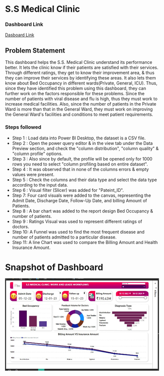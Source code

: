 # S.S Medical Clinic
### Dashboard Link 
[Dasboard Link](https://github.com/191Srishti/POWER-BI-PROJECT/blob/main/project%20final.pbix)
## Problem Statement
This dashboard helps the S.S. Medical Clinic understand its performance better. It lets the clinic know if their patients are satisfied with their services. Through different ratings, they get to know their improvement area, & thus they can improve their services by identifying these areas. It also lets them know about Bed Occupancy in different wards(Private, General, ICU).
Thus, since they have identified this problem using this dashboard, they can further work on the factors responsible for these problems.
Since the number of patients with viral disease and flu is high, thus they must work to increase medical facilities. 
Also, since the number of patients in the Private Ward is more than that in the General Ward, they must work on improving the General Ward's facilities and conditions to meet patient requirements.

### Steps followed 

- Step 1 : Load data into Power BI Desktop, the dataset is a CSV file.
- Step 2 : Open the power query editor & in the view tab under the Data Preview section, and check the "column distribution", "column quality" & "column profile" options.
- Step 3 : Also since by default, the profile will be opened only for 1000 rows you need to select "column profiling based on entire dataset".
- Step 4 : It was observed that in none of the columns errors & empty values were present.
- Step 5 : Check the columns and their data type and select the data type according to the input data.  
- Step 6 : Visual filter (Slicer) was added for "Pateint_ID".
- Step 7: Four card visuals were added to the canvas, representing the Admit Date, Discharge Date, Follow-Up Date, and billing Amount of Patients.
- Step 8 : A bar chart was added to the report design Bed Occupancy & number of patients. 
- Step 9 : Ratings Visual was used to represent different ratings of doctors.
- Step 10: A Funnel was used to find the most frequent disease and number of patients admitted to a particular disease.
- Step 11: A line Chart was used to compare the Billing Amount and Health Insurance Amount.

# Snapshot of Dashboard 
![Dashboard_upload](https://github.com/191Srishti/POWER-BI-PROJECT/blob/main/Screenshot%202025.jpg)

